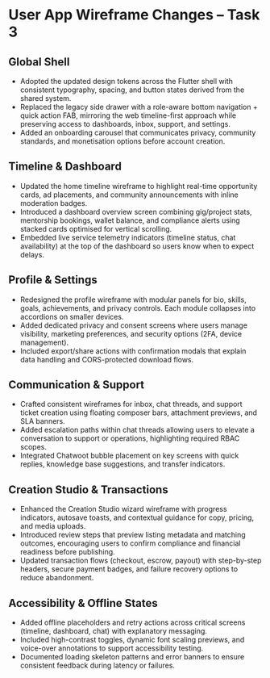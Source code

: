 # User App Wireframe Changes – Task 3

## Global Shell
- Adopted the updated design tokens across the Flutter shell with consistent typography, spacing, and button states derived from the shared system.
- Replaced the legacy side drawer with a role-aware bottom navigation + quick action FAB, mirroring the web timeline-first approach while preserving access to dashboards, inbox, support, and settings.
- Added an onboarding carousel that communicates privacy, community standards, and monetisation options before account creation.

## Timeline & Dashboard
- Updated the home timeline wireframe to highlight real-time opportunity cards, ad placements, and community announcements with inline moderation badges.
- Introduced a dashboard overview screen combining gig/project stats, mentorship bookings, wallet balance, and compliance alerts using stacked cards optimised for vertical scrolling.
- Embedded live service telemetry indicators (timeline status, chat availability) at the top of the dashboard so users know when to expect delays.

## Profile & Settings
- Redesigned the profile wireframe with modular panels for bio, skills, goals, achievements, and privacy controls. Each module collapses into accordions on smaller devices.
- Added dedicated privacy and consent screens where users manage visibility, marketing preferences, and security options (2FA, device management).
- Included export/share actions with confirmation modals that explain data handling and CORS-protected download flows.

## Communication & Support
- Crafted consistent wireframes for inbox, chat threads, and support ticket creation using floating composer bars, attachment previews, and SLA banners.
- Added escalation paths within chat threads allowing users to elevate a conversation to support or operations, highlighting required RBAC scopes.
- Integrated Chatwoot bubble placement on key screens with quick replies, knowledge base suggestions, and transfer indicators.

## Creation Studio & Transactions
- Enhanced the Creation Studio wizard wireframe with progress indicators, autosave toasts, and contextual guidance for copy, pricing, and media uploads.
- Introduced review steps that preview listing metadata and matching outcomes, encouraging users to confirm compliance and financial readiness before publishing.
- Updated transaction flows (checkout, escrow, payout) with step-by-step headers, secure payment badges, and failure recovery options to reduce abandonment.

## Accessibility & Offline States
- Added offline placeholders and retry actions across critical screens (timeline, dashboard, chat) with explanatory messaging.
- Included high-contrast toggles, dynamic font scaling previews, and voice-over annotations to support accessibility testing.
- Documented loading skeleton patterns and error banners to ensure consistent feedback during latency or failures.
